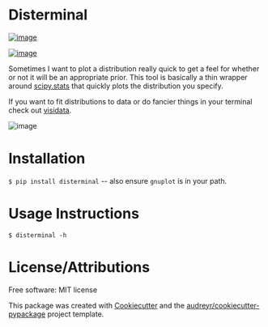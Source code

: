 # Disterminal

[![image](https://img.shields.io/pypi/v/disterminal.svg)](https://pypi.python.org/pypi/disterminal)

[![image](https://img.shields.io/travis/jlmcgehee21/disterminal.svg)](https://travis-ci.org/jlmcgehee21/disterminal)

Sometimes I want to plot a distribution really quick to get a feel for whether
or not it will be an appropriate prior.  This tool is basically a thin wrapper
around [scipy.stats](https://docs.scipy.org/doc/scipy/reference/stats.html) that
quickly plots the distribution you specify.

If you want to fit distributions to data or do fancier things in your terminal
check out [visidata](https://github.com/saulpw/visidata).

![image](./img/palette.png)

# Installation
`$ pip install disterminal` -- also ensure `gnuplot` is in your path.

# Usage Instructions
`$ disterminal -h`


# License/Attributions
Free software: MIT license

This package was created with
[Cookiecutter](https://github.com/audreyr/cookiecutter) and the
[audreyr/cookiecutter-pypackage](https://github.com/audreyr/cookiecutter-pypackage)
project template.
